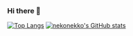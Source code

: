 ### Hi there 👋

[![Top Langs](https://github-readme-stats.vercel.app/api/top-langs/?username=nekonekko&layout=compact)](https://github.com/anuraghazra/github-readme-stats)
[![nekonekko's GitHub stats](https://github-readme-stats.vercel.app/api?username=nekonekko)](https://github.com/anuraghazra/github-readme-stats)

